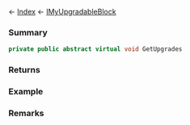 ← [Index](Api-Index) ← [IMyUpgradableBlock](Sandbox.ModAPI.Ingame.IMyUpgradableBlock)

### Summary

```csharp
private public abstract virtual void GetUpgrades
```

### Returns

### Example

### Remarks

